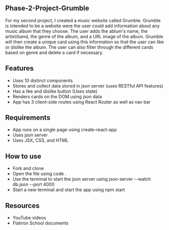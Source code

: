 ## Phase-2-Project-Grumble
For my second project, I created a music website called Grumble. Grumble is intended to be a website were the user could add information about any music album that they choose. The user adds the ablum's name, the artist/band, the genre of the album, and a URL image of the album. Grumble will then create a unique card using this information so that the user can like or dislike the album. The user can also filter through the different cards based on genre and delete a card if necessary.   

## Features
* Uses 10 distinct components
* Stores and collect data stored in json server (uses RESTful API features)
* Has a like and dislike button (Uses state)
* Renders cards on the DOM using json data 
* App has 3 client-side routes using React Router as well as nav bar 

## Requirements
* App runs on a single page using create-react-app
* Uses json server
* Uses JSX, CSS, and HTML


## How to use
* Fork and clone
* Open the file using code .
* Use the terminal to start the json server using json-server --watch db.json --port 4000
* Start a new terminal and start the app using npm start

## Resources 
* YouTube videos
* Flatiron School documents

